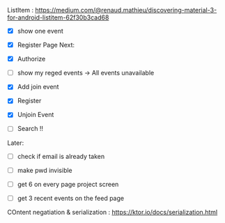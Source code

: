 ListItem : https://medium.com/@renaud.mathieu/discovering-material-3-for-android-listitem-62f30b3cad68

- [x] show one event
- [x] Register Page
Next: 

- [x] Authorize
- [ ] show my reged events -> All events unavailable
- [x] Add join event

- [x] Register 
- [x] Unjoin Event
- [ ] Search !!

Later:
- [ ] check if email is already taken
- [ ] make pwd invisible
- [ ] get 6 on every page project screen
- [ ] get 3 recent events on the feed page



COntent negatiation & serialization : https://ktor.io/docs/serialization.html